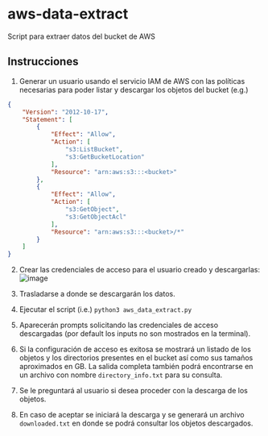 # aws-data-extract

Script para extraer datos del bucket de AWS

## Instrucciones

1. Generar un usuario usando el servicio IAM de AWS con las políticas necesarias para poder listar y descargar los objetos del bucket 
(e.g.)
```json
{
    "Version": "2012-10-17",
    "Statement": [
        {
            "Effect": "Allow",
            "Action": [
                "s3:ListBucket",
                "s3:GetBucketLocation"
            ],
            "Resource": "arn:aws:s3:::<bucket>"
        },
        {
            "Effect": "Allow",
            "Action": [
                "s3:GetObject",
                "s3:GetObjectAcl"
            ],
            "Resource": "arn:aws:s3:::<bucket>/*"
        }
    ]
}
```
2. Crear las credenciales de acceso para el usuario creado y descargarlas:
![image](https://github.com/user-attachments/assets/b18b2f32-7b20-4e02-a705-532d4c2c8aff)

3. Trasladarse a donde se descargarán los datos.
4. Ejecutar el script (i.e.) `python3 aws_data_extract.py`
5. Aparecerán prompts solicitando las credenciales de acceso descargadas (por default los inputs no son mostrados en la terminal).
6. Si la configuración de acceso es exitosa se mostrará un listado de los objetos y los directorios presentes en el bucket así como sus tamaños aproximados en GB. 
La salida completa también podrá encontrarse en un archivo con nombre `directory_info.txt` para su consulta.
7. Se le preguntará al usuario si desea proceder con la descarga de los objetos.
8. En caso de aceptar se iniciará la descarga y se generará un archivo `downloaded.txt` en donde se podrá consultar los objetos descargados.

